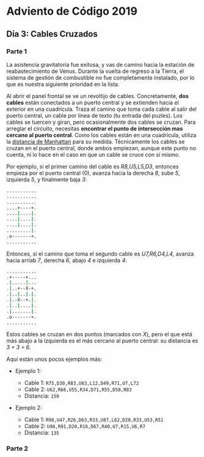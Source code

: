 # Adviento de Código 2019

## Día 3: Cables Cruzados

### Parte 1

La asistencia gravitatoria fue exitosa, y vas de camino hacia la estación de reabastecimiento de Venus. Durante la vuelta de regreso a la Tierra, el sistema de gestión de combustible no fue completamente instalado, por lo que es nuestra siguiente prioridad en la lista.

Al abrir el panel frontal se ve un revoltijo de cables. Concretamente, **dos cables** están conectados a un puerto central y se extienden hacia el exterior en una cuadrícula. Traza el camino que toma cada cable al salir del puerto central, un cable por línea de texto (tu entrada del puzles).
Los cables se tuercen y giran, pero ocasionalmente dos cables se cruzan. Para arreglar el circuito, necesitas **encontrar el punto de intersección mas cercano al puerto central**. Como los cables están en una cuadrícula, utiliza la [distancia de Manhattan](https://es.wikipedia.org/wiki/Geometr%C3%ADa_del_taxista) para su medida. Técnicamente los cables se cruzan en el puerto central, donde ambos empiezan, aunque este punto no cuenta, ni lo hace en el caso en que un cable se cruce con sí mismo.

Por ejemplo, si el primer camino del cable es *R8,U5,L5,D3*, entonces empieza por el puerto central (0), avanza hacia la derecha *8*, sube *5*, izquierda *5*, y finalmente baja *3*:

```sh
...........
...........
...........
....+----+.
....|....|.
....|....|.
....|....|.
.........|.
.o-------+.
...........
```

Entonces, si el camino que toma el segundo cable es *U7,R6,D4,L4*, avanza hacia arriab *7*, derecha *6*, abajo *4* e izquierda *4*:

```sh
...........
.+-----+...
.|.....|...
.|..+--X-+.
.|..|..|.|.
.|.-X--+.|.
.|..|....|.
.|.......|.
.o-------+.
...........
```

Estos cables se cruzan en dos puntos (marcados con *X*), pero el que está más abajo a la izquierda es el más cercano al puerto central: su distancia es *3 + 3 = 6*.

Aquí están unos pocos ejemplos más:


* Ejemplo 1:
  * Cable 1: ```R75,D30,R83,U83,L12,D49,R71,U7,L72```
  * Cable 2: ```U62,R66,U55,R34,D71,R55,D58,R83```
  * Distancia: ```159```
  
* Ejemplo 2:
  * Cable 1: ```R98,U47,R26,D63,R33,U87,L62,D20,R33,U53,R51```
  * Cable 2: ```U98,R91,D20,R16,D67,R40,U7,R15,U6,R7```
  * Distancia: ```135```

### Parte 2
